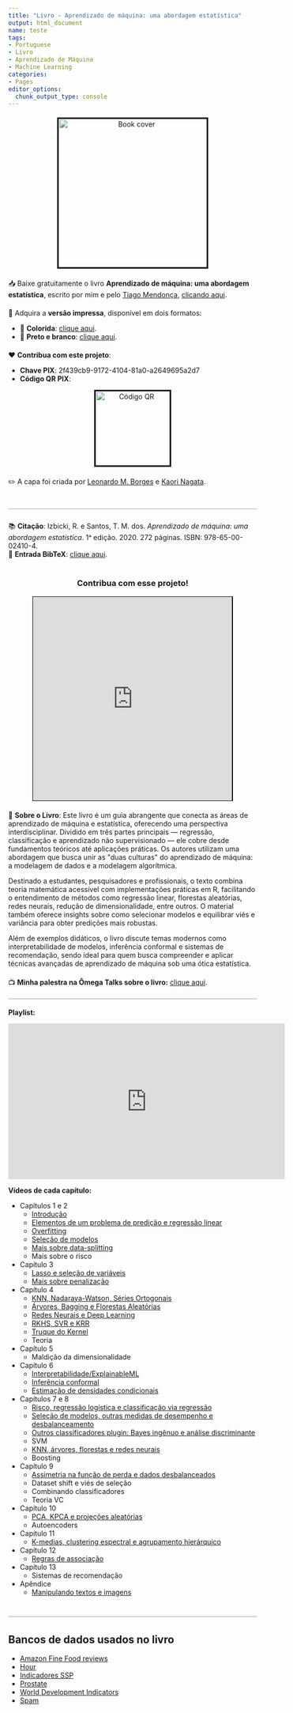 ```yaml
---
title: "Livro - Aprendizado de máquina: uma abordagem estatística"
output: html_document
name: teste
tags:
- Portuguese
- Livro
- Aprendizado de Máquina
- Machine Learning
categories:
- Pages
editor_options: 
  chunk_output_type: console
---
```


<!-- Google tag (gtag.js) -->
<script async src="https://www.googletagmanager.com/gtag/js?id=G-8F80C9P3HV"></script>
<script>
  window.dataLayer = window.dataLayer || [];
  function gtag(){dataLayer.push(arguments);}
  gtag('js', new Date());

  gtag('config', 'G-8F80C9P3HV');
</script>




<!-- Book Cover Section -->
<div style="text-align: center; margin-top: 20px;">
  <img src="../img/ame.png" alt="Book cover" width="300px" style="border: 3px solid;"/>
</div>

<!-- Download Section -->
<div style="text-align: left; margin-top: 20px;">
  📥 Baixe gratuitamente o livro 
  <strong>Aprendizado de máquina: uma abordagem estatística</strong>, 
  escrito por mim e pelo <a href="https://www.tiagoms.com/" target="_blank">Tiago Mendonça</a>, 
  <a href="../AME.pdf" target="_blank">clicando aqui</a>.
</div>


<!-- Purchase Links -->
<div style="text-align: left; margin-top: 20px;">
  📘 Adquira a <strong>versão impressa</strong>, disponível em dois formatos:
  <ul>
    <li>📙 <strong>Colorida</strong>: <a href="https://loja.uiclap.com/titulo/ua24032/" target="_blank">clique aqui</a>.</li>
    <li>📗 <strong>Preto e branco</strong>: <a href="https://loja.uiclap.com/titulo/ua24034/" target="_blank">clique aqui</a>.</li>
  </ul>
</div>


<!-- Contribution Section -->
<div style="text-align: left; margin-top: 20px;">
  ❤️ <strong>Contribua com este projeto️</strong>:
  <ul>
    <li><strong>Chave PIX</strong>: 2f439cb9-9172-4104-81a0-a2649695a2d7</li>
    <li><strong>Código QR PIX</strong>:</li>
  </ul>
  <div style="text-align: center; margin-top: 10px;">
    <img src="../img/QR.png" alt="Código QR" width="150px" style="border: 3px solid;"/>
  </div>
</div>

<!-- Book Credits -->
<div style="text-align: left; margin-top: 20px;">
  ✏️ A capa foi criada por <a href="http://aquitemcaqui.com/" target="_blank">Leonardo M. Borges</a> e 
  <a href="http://www.kaorinagata.net/" target="_blank">Kaori Nagata</a>.
</div>

<!-- Citation Section -->
<div style="margin-top: 40px; padding: 2px; border-top: 2px solid #ccc;"></div>
<div style="text-align: left; margin-top: 20px;">
  📚 <strong>Citação</strong>: Izbicki, R. e Santos, T. M. dos. 
  <em>Aprendizado de máquina: uma abordagem estatística</em>. 1ᵃ edição. 2020. 272 páginas. ISBN: 978-65-00-02410-4.
  <br>
  📜 <strong>Entrada BibTeX</strong>: <a href="../citacao.bib" target="_blank">clique aqui</a>.
</div>
<br>


<!-- Contribute Section -->
<div style="text-align: center; margin-top: 20px;">
  <h3>Contribua com esse projeto!</h3>
  <iframe id='kofiframe' src='https://ko-fi.com/rizbicki/?hidefeed=true&widget=true&embed=true&preview=true' 
          style='border:none;width:80%;padding:1px;background:#000000;' height='412' 
          title='rizbicki'></iframe>
</div>

<!-- Ko-Fi Floating Chat Script -->
<script src='https://storage.ko-fi.com/cdn/scripts/overlay-widget.js'></script>
<script>
  kofiWidgetOverlay.draw('rizbicki', {
    'type': 'floating-chat',
    'floating-chat.donateButton.text': 'Support Me',
    'floating-chat.donateButton.background-color': '#00b9fe',
    'floating-chat.donateButton.text-color': '#fff'
  });
</script>


<div style="text-align: left; margin-top: 20px;">
  📖 <strong>Sobre o Livro</strong>: Este livro é um guia abrangente que conecta as áreas de aprendizado de máquina e estatística, oferecendo uma perspectiva interdisciplinar. Dividido em três partes principais — regressão, classificação e aprendizado não supervisionado — ele cobre desde fundamentos teóricos até aplicações práticas. Os autores utilizam uma abordagem que busca unir as "duas culturas" do aprendizado de máquina: a modelagem de dados e a modelagem algorítmica.<br>

Destinado a estudantes, pesquisadores e profissionais, o texto combina teoria matemática acessível com implementações práticas em R, facilitando o entendimento de métodos como regressão linear, florestas aleatórias, redes neurais, redução de dimensionalidade, entre outros. O material também oferece insights sobre como selecionar modelos e equilibrar viés e variância para obter predições mais robustas.<br>

Além de exemplos didáticos, o livro discute temas modernos como interpretabilidade de modelos, inferência conformal e sistemas de recomendação, sendo ideal para quem busca compreender e aplicar técnicas avançadas de aprendizado de máquina sob uma ótica estatística.
</div>


<!-- YouTube Section -->
<div style="text-align: left; margin-top: 20px;">
  📺 <strong>Minha palestra na Ômega Talks sobre o livro:</strong> 
  <a href="https://www.youtube.com/watch?v=bZG_yAz6He4" target="_blank">clique aqui</a>.
</div>
<br>
<div style="margin-top: 1px; padding: 2px; border-top: 2px solid #ccc;"></div>



**Playlist:**

  <iframe width="560" height="315" src="https://www.youtube.com/embed/videoseries?list=PLMZwWwAgHhmAB8-qg5HWkdB5VDr8ROeyj" frameborder="0" allow="accelerometer; autoplay; clipboard-write; encrypted-media; gyroscope; picture-in-picture" allowfullscreen></iframe>
  
**Vídeos de cada capítulo:**  

- Capítulos 1 e 2
  * [Introdução](https://youtu.be/DayjLIje9to)
  * [Elementos de um problema de predição e regressão linear](https://www.youtube.com/watch?v=q2wb4tvEwpw)
  * [Overfitting](https://www.youtube.com/watch?v=QfpW4ZEiGLg)
  * [Seleção de modelos](https://youtu.be/_UaAxnzkRkA)
  * [Mais sobre data-splitting](https://youtu.be/J6J2eQWIYYI)
  * Mais sobre o risco
- Capítulo 3
  * [Lasso e seleção de variáveis](https://youtu.be/NP9mVewUVSw)
  * [Mais sobre penalização](https://www.youtube.com/watch?v=CVwVTJ3JW7c&t=1315s)
- Capítulo 4
  * [KNN, Nadaraya-Watson, Séries Ortogonais](https://youtu.be/p7tQ_cqfLBk)
  * [Árvores, Bagging e Florestas Aleatórias](https://youtu.be/80hT0_8LTGU) 
  * [Redes Neurais e Deep Learning](https://youtu.be/b73pxvFvTV0)
  * [RKHS, SVR e KRR](https://www.youtube.com/watch?v=vhXfUj0Wy3k) 
  * [Truque do Kernel](https://youtu.be/97b3vLMBcuc)
  * Teoria
- Capítulo 5
  * Maldição da dimensionalidade
- Capítulo 6
  * [Interpretabilidade/ExplainableML](https://youtu.be/12OkqR9FdA8)
  * [Inferência conformal](https://youtu.be/UIr8H2A2x0I)
  * [Estimação de densidades condicionais](https://www.youtube.com/watch?v=zROykZaxx3s)
- Capítulos 7 e 8
  * [Risco, regressão logística e classificação via regressão](https://youtu.be/8Gz7Bz_Cs5E)
  * [Seleção de modelos, outras medidas de desempenho e desbalanceamento](https://youtu.be/hIrJAG9hp0g)
  * [Outros classificadores plugin: Bayes ingênuo e análise discriminante](https://youtu.be/LUtkIamL6sw)
  * SVM
  * [KNN, árvores, florestas e redes neurais](https://youtu.be/1UQ6jhH10Iw)
  * Boosting
- Capítulo 9
  * [Assimetria na função de perda e dados desbalanceados](https://youtu.be/hIrJAG9hp0g)
  * Dataset shift e viés de seleção
  * Combinando classificadores
  * Teoria VC
- Capítulo 10
  * [PCA, KPCA e projeções aleatórias](https://youtu.be/X3qpViqVs6I)
  * Autoencoders
- Capítulo 11
  * [K-medias, clustering espectral e agrupamento hierárquico](https://youtu.be/1PFlutsdjGM)
- Capítulo 12
  * [Regras de associação](https://youtu.be/S1Jey3_SmfU)
- Capítulo 13
  * Sistemas de recomendação
- Apêndice
  * [Manipulando textos e imagens](https://youtu.be/hS8yMYS36ko)
  
<div style="margin-top: 40px; padding: 2px; border-top: 2px solid #ccc;"></div>

## Bancos de dados usados no livro

- [Amazon Fine Food reviews](https://www.kaggle.com/snap/amazon-fine-food-reviews)
- [Hour](../dados/hour.csv)
- [Indicadores SSP](../dados/indicadores_ssp.csv)
- [Prostate](../dados/prostate.data)
- [World Development Indicators](../dados/worldDevelopmentIndicators.csv)
- [Spam](../dados/spam.txt)
